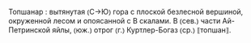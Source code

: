 ---
---

Топшанар
: вытянутая ⦅С→Ю⦆ гора с плоской безлесной вершиной, окруженной лесом и опоясанной с В скалами. В ⦅сев.⦆ части Ай-Петринской яйлы, ⦅юж.⦆ отрог ⦅г.⦆ Куртлер-Богаз ⦅ср.⦆ ⟦топшан⟧.
